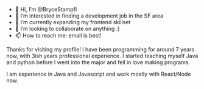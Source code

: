 - 👋 Hi, I’m @BryceStampfl
- 👀 I’m interested in finding a development job in the SF area
- 🌱 I’m currently expanding my frontend skillset
- 💞️ I’m looking to collaborate on anything :)
- 📫 How to reach me: email is best!

Thanks for visiting my profile! I have been programming for around 7 years now, with 3ish years professional experience. I started teaching myself Java and python before I went into the major and fell in love making programs.

I am experience in Java and Javascript and work mostly with React/Node now.

<!---
BryceStampfl/BryceStampfl is a ✨ special ✨ repository because its `README.md` (this file) appears on your GitHub profile.
You can click the Preview link to take a look at your changes.
--->

